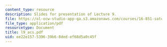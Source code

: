 ```yaml
---
content_type: resource
description: Slides for presentation of Lecture 9.
file: https://ol-ocw-studio-app-qa.s3.amazonaws.com/courses/16-851-satellite-engineering-fall-2003/ee22e157539639b68dedef68d5a0c45f_l9_acs.pdf
file_type: application/pdf
resourcetype: Document
title: l9_acs.pdf
uid: ee22e157-5396-39b6-8ded-ef68d5a0c45f
---
```

